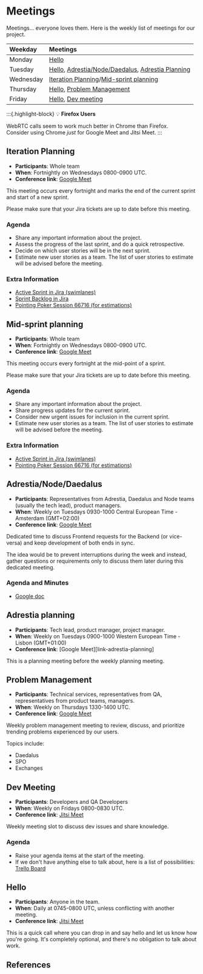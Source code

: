 # Meetings

Meetings... everyone loves them. Here is the weekly list of meetings for our project.

| Weekday   | Meetings              |
|:----------|:----------------------|
| Monday    | [Hello](#hello)             |
| Tuesday   | [Hello](#hello), [Adrestia/Node/Daedalus](#adrestia-node-daedalus), [Adrestia Planning](#adrestia-planning) |
| Wednesday | [Iteration Planning](#iteration-planning)/[Mid-sprint planning](#mid-sprint-planning) |
| Thursday  | [Hello](#hello), [Problem Management](#problem-management) |
| Friday    | [Hello](#hello), [Dev meeting](#dev-meeting) |

:::{.highlight-block}
💡 **Firefox Users**

WebRTC calls seem to work much better in Chrome than Firefox.  
Consider using Chrome _just_ for Google Meet and Jitsi Meet.
:::

## Iteration Planning

- **Participants**:    Whole team
- **When**:            Fortnightly on Wednesdays 0800-0900 UTC.
- **Conference link**: [Google Meet][link-iteration-planning]

This meeting occurs every fortnight and marks the end of the current sprint and start of a new sprint.

Please make sure that your Jira tickets are up to date before this meeting.

### Agenda

- Share any important information about the project.
- Assess the progress of the last sprint, and do a quick retrospective.
- Decide on which user stories will be in the next sprint.
- Estimate new user stories as a team. The list of user stories to estimate will be advised before the meeting.

### Extra Information

- [Active Sprint in Jira (swimlanes)][board]
- [Sprint Backlog in Jira][backlog]
- [Pointing Poker Session 66716 (for estimations)][pointingpoker]


## Mid-sprint planning

- **Participants**:    Whole team
- **When**:            Fortnightly on Wednesdays 0800-0900 UTC.
- **Conference link**: [Google Meet][link-iteration-planning]

This meeting occurs every fortnight at the mid-point of a sprint.

Please make sure that your Jira tickets are up to date before this meeting.

### Agenda

- Share any important information about the project.
- Share progress updates for the current sprint.
- Consider new urgent issues for inclusion in the current sprint.
- Estimate new user stories as a team. The list of user stories to estimate will be advised before the meeting.

### Extra Information

- [Active Sprint in Jira (swimlanes)][board]
- [Pointing Poker Session 66716 (for estimations)][pointingpoker]

## Adrestia/Node/Daedalus

- **Participants**:    Representatives from Adrestia, Daedalus and Node teams (usually the tech lead), product managers.
- **When**:            Weekly on Tuesdays 0930-1000 Central European Time - Amsterdam (GMT+02:00)
- **Conference link**: [Google Meet][link-adrestia-node-daedalus]

Dedicated time to discuss Frontend requests for the Backend (or vice-versa) and keep development of both ends in sync.

The idea would be to prevent interruptions during the week and instead, gather questions or requirements only to discuss them later during this dedicated meeting.

### Agenda and Minutes

- [Google doc][agenda-adrestia-node-daedalus]


## Adrestia planning

- **Participants**:    Tech lead, product manager, project manager.
- **When**:            Weekly on Tuesdays 0900-1000 Western European Time - Lisbon (GMT+01:00)
- **Conference link**: [Google Meet][link-adrestia-planning]

This is a planning meeting before the weekly planning meeting.


## Problem Management

- **Participants**:    Technical services, representatives from QA, representatives from product teams, managers.
- **When**:            Weekly on Thursdays 1330-1400 UTC.
- **Conference link**: [Google Meet][link-problem-management]

Weekly problem management meeting to review, discuss, and prioritize trending problems experienced by our users.

Topics include:

 - Daedalus
 - SPO
 - Exchanges


## Dev Meeting

- **Participants**:    Developers and QA Developers
- **When**:            Weekly on Fridays 0800-0830 UTC.
- **Conference link**: [Jitsi Meet][link-dev-meeting]

Weekly meeting slot to discuss dev issues and share knowledge.

### Agenda

- Raise your agenda items at the start of the meeting.
- If we don't have anything else to talk about, here is a list of possibilities: [Trello Board][]


## Hello

- **Participants**:    Anyone in the team.
- **When**:            Daily at 0745-0800 UTC, unless conflicting with another meeting.
- **Conference link**: [Jitsi Meet][link-hello]

This is a quick call where you can drop in and say hello and let us know how you're going. It's completely optional, and there's no obligation to talk about work.


## References

[board]: https://input-output.atlassian.net/jira/software/c/projects/ADP/boards/231
[backlog]: https://input-output.atlassian.net/jira/software/c/projects/ADP/boards/231/backlog?issueLimit=1000
[pointingpoker]: https://www.pointingpoker.com/66716


[link-problem-management]: https://meet.google.com
[link-iteration-planning]: https://meet.google.com
[link-adrestia-node-daedalus]: https://meet.google.com
[link-dev-meeting]: https://meet.google.com
[link-hello]: https://meet.google.com

[Trello Board]: https://trello.com/b/B1cFGHHB/adrestia-hello-dev-meeting-topics
[agenda-adrestia-node-daedalus]: https://docs.google.com
